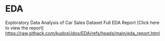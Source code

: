 # EDA
Exploratory Data Analysis of Car Sales Dataset
Full EDA Report
[Click here to view the report]
https://raw.githack.com/kudosUdos/EDA/refs/heads/main/eda_report.html
